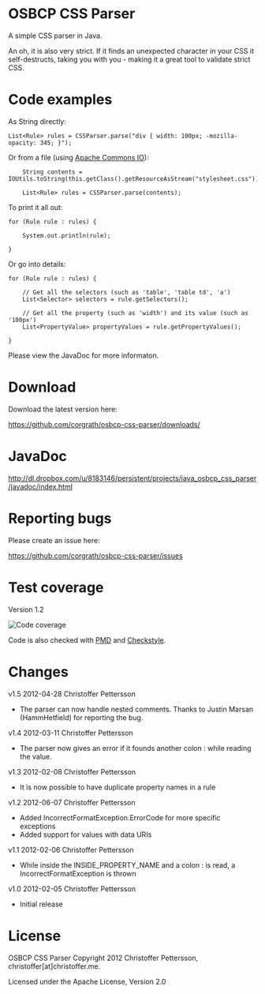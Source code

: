 OSBCP CSS Parser
========================================

A simple CSS parser in Java.

An oh, it is also very strict. If it finds an unexpected character in your CSS it self-destructs, taking you with you - making it a great tool to validate strict CSS.


Code examples
========================================

As String directly:

	List<Rule> rules = CSSParser.parse("div { width: 100px; -mozilla-opacity: 345; }");
	
Or from a file (using [Apache Commons IO](http://commons.apache.org/io/)):

		String contents = IOUtils.toString(this.getClass().getResourceAsStream("stylesheet.css"));

		List<Rule> rules = CSSParser.parse(contents);
		
To print it  all out:

	for (Rule rule : rules) {
	
		System.out.println(rule);
		
	}
	
Or go into details:

	for (Rule rule : rules) {
	
		// Get all the selectors (such as 'table', 'table td', 'a')
		List<Selector> selectors = rule.getSelectors();
		
		// Get all the property (such as 'width') and its value (such as '100px')	
		List<PropertyValue> propertyValues = rule.getPropertyValues();
	
	}
	
Please view the JavaDoc for more informaton.
	
	
Download
========================================
Download the latest version here:

https://github.com/corgrath/osbcp-css-parser/downloads/

JavaDoc
========================================

http://dl.dropbox.com/u/8183146/persistent/projects/java_osbcp_css_parser/javadoc/index.html

Reporting bugs
========================================

Please create an issue here:

https://github.com/corgrath/osbcp-css-parser/issues

Test coverage
========================================

Version 1.2

![Code coverage](http://dl.dropbox.com/u/8183146/persistent/projects/java_osbcp_css_parser/code_coverage12.png "Code coverage")


Code is also checked with [PMD](http://pmd.sourceforge.net/) and [Checkstyle](http://checkstyle.sourceforge.net/).


Changes
========================================

v1.5 2012-04-28 Christoffer Pettersson

* The parser can now handle nested comments. 
  Thanks to Justin Marsan (HammHetfield) for reporting the bug.


v1.4 2012-03-11 Christoffer Pettersson

* The parser now gives an error if it founds another colon : while reading the value.
	

v1.3 2012-02-08 Christoffer Pettersson

* It is now possible to have duplicate property names in a rule


v1.2 2012-06-07 Christoffer Pettersson

* Added IncorrectFormatException.ErrorCode for more specific exceptions
* Added support for values with data URIs


v1.1 2012-02-06 Christoffer Pettersson

* While inside the INSIDE_PROPERTY_NAME and a colon : is read, a IncorrectFormatException is thrown 


v1.0 2012-02-05 Christoffer Pettersson
 
* Initial release


License
========================================

OSBCP CSS Parser
Copyright 2012 Christoffer Pettersson, christoffer[at]christoffer.me.

Licensed under the Apache License, Version 2.0